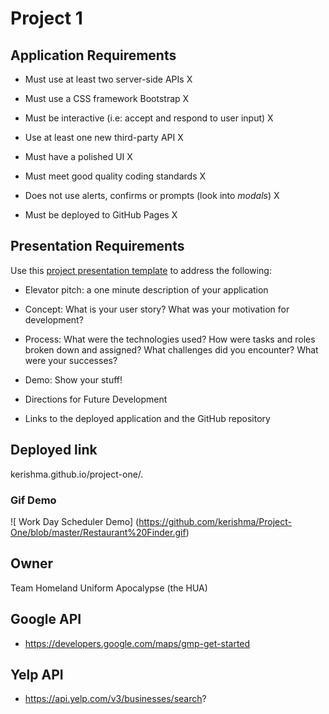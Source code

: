 # Project 1

## Application Requirements

* Must use at least two server-side APIs X

* Must use a CSS framework Bootstrap X

* Must be interactive (i.e: accept and respond to user input) X

* Use at least one new third-party API X

* Must have a polished UI X

* Must meet good quality coding standards X

* Does not use alerts, confirms or prompts (look into _modals_) X

* Must be deployed to GitHub Pages X


## Presentation Requirements

Use this [project presentation template](https://docs.google.com/presentation/d/1_u8TKy5zW5UlrVQVnyDEZ0unGI2tjQPDEpA0FNuBKAw/edit?usp=sharing) to address the following: 

* Elevator pitch: a one minute description of your application

* Concept: What is your user story? What was your motivation for development?

* Process: What were the technologies used? How were tasks and roles broken down and assigned? What challenges did you encounter? What were your successes?

* Demo: Show your stuff!

* Directions for Future Development

* Links to the deployed application and the GitHub repository

## Deployed link
kerishma.github.io/project-one/.

### Gif Demo 
![ Work Day Scheduler Demo] (https://github.com/kerishma/Project-One/blob/master/Restaurant%20Finder.gif)

## Owner
Team Homeland Uniform Apocalypse (the HUA)


## Google API
* https://developers.google.com/maps/gmp-get-started

## Yelp API
* https://api.yelp.com/v3/businesses/search?